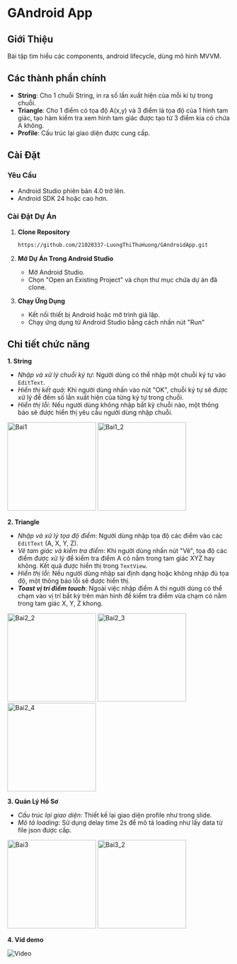 # GAndroid App

## Giới Thiệu

Bài tập tìm hiểu các components, android lifecycle, dùng mô hình MVVM.

## Các thành phần chính

- **String**: Cho 1 chuỗi String, in ra số lần xuất hiện của mỗi kí tự trong chuỗi. 
- **Triangle**: Cho 1 điểm có  tọa độ A(x,y) và 3 điểm là tọa độ của 1 hình tam giác, tạo hàm kiểm tra xem hình tam giác được tạo từ 3 điểm kia có chứa A không.
- **Profile**: Cấu trúc lại giao diện được cung cấp.

## Cài Đặt

### Yêu Cầu

- Android Studio phiên bản 4.0 trở lên.
- Android SDK 24 hoặc cao hơn.

### Cài Đặt Dự Án

1. **Clone Repository**

   ```sh
   https://github.com/21020337-LuongThiThuHuong/GAndroidApp.git

2. **Mở Dự Án Trong Android Studio**

   - Mở Android Studio.
   - Chọn "Open an Existing Project" và chọn thư mục chứa dự án đã clone.

4. **Chạy Ứng Dụng**

   - Kết nối thiết bị Android hoặc mở trình giả lập.
   - Chạy ứng dụng từ Android Studio bằng cách nhấn nút "Run"

## Chi tiết chức năng

**1. String**

- _Nhập và xử lý chuỗi ký tự_: Người dùng có thể nhập một chuỗi ký tự vào `EditText`.
- _Hiển thị kết quả_: Khi người dùng nhấn vào nút "OK", chuỗi ký tự sẽ được xử lý để đếm số lần xuất hiện của từng ký tự trong chuỗi. 
- _Hiển thị lỗi_: Nếu người dùng không nhập bất kỳ chuỗi nào, một thông báo sẽ được hiển thị yêu cầu người dùng nhập chuỗi.

<img src="img/bai1_1.jpg" alt="Bai1" width="200" />  <img src="img/bai1_2.jpg" alt="Bai1_2" width="200" />

**2. Triangle**

- _Nhập và xử lý tọa độ điểm_: Người dùng nhập tọa độ các điểm vào các `EditText` (A, X, Y, Z).
- _Vẽ tam giác và kiểm tra điểm_: Khi người dùng nhấn nút "Vẽ", tọa độ các điểm được xử lý để kiểm tra điểm A có nằm trong tam giác XYZ hay không. Kết quả được hiển thị trong `TextView`.
- _Hiển thị lỗi_: Nếu người dùng nhập sai định dạng hoặc không nhập đủ tọa độ, một thông báo lỗi sẽ được hiển thị.
- **_Toast vị trí điểm touch_**: Ngoài việc nhập điểm A thì người dùng có thể chạm vào vị trí bất kỳ trên màn hình để kiểm tra điểm vừa chạm có nằm trong tam giác X, Y, Z khong.

<img src="img/bai2_2.jpg" alt="Bai2_2" width="200" /> <img src="img/bai2_3.jpg" alt="Bai2_3" width="200" /> <img src="img/bai2_4.jpg" alt="Bai2_4" width="200" />

**3. Quản Lý Hồ Sơ**

- _Cấu trúc lại giao diện_: Thiết kế lại giao diện profile như trong slide.
- _Mô tả loading_: Sử dụng delay time 2s để mô tả loading như lấy data từ file json được cấp.

<img src="img/bai3_1.jpg" alt="Bai3" width="200" /> <img src="img/bai3_2.jpg" alt="Bai3_2" width="200" />

**4. Vid demo**

![Video](https://drive.google.com/file/d/1T1WmkEHQCklv4_xLk1n18HFVDecXJOHP/view?usp=sharing)



